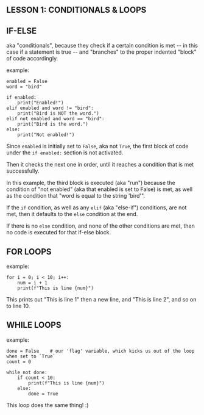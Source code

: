 ## LESSON 1: CONDITIONALS & LOOPS

## IF-ELSE

aka "conditionals", because they check if a certain condition is met -- in this case if a statement is true -- and "branches" to the proper indented "block" of code accordingly.

example:
```
enabled = False
word = "bird"

if enabled:
	print("Enabled!")
elif enabled and word != "bird":
	print("Bird is NOT the word.")
elif not enabled and word == "bird":
	print("Bird is the word.")
else:
	print("Not enabled!")
```

Since `enabled` is initially set to `False`, aka not `True`, the first block of code under the `if enabled:` section is not activated.

Then it checks the next one in order, until it reaches a condition that is met successfully.

In this example, the third block is executed (aka "run") because the condition of "not enabled" (aka that enabled is set to False) is met, as well as the condition that "word is equal to the string 'bird'".

If the `if` condition, as well as any `elif` (aka "else-if") conditions, are not met, then it defaults to the `else` condition at the end.

If there is no `else` condition, and none of the other conditions are met, then no code is executed for that if-else block.


## FOR LOOPS

example:
```
for i = 0; i < 10; i++: 
	num = i + 1
	print(f"This is line {num}")
```

This prints out "This is line 1" then a new line, and "This is line 2", and so on to line 10.


## WHILE LOOPS

example:
```
done = False    # our 'flag' variable, which kicks us out of the loop when set to `True`
count = 0

while not done:
	if count < 10:
		print(f"This is line {num}")
	else:
		done = True
```

This loop does the same thing! :)